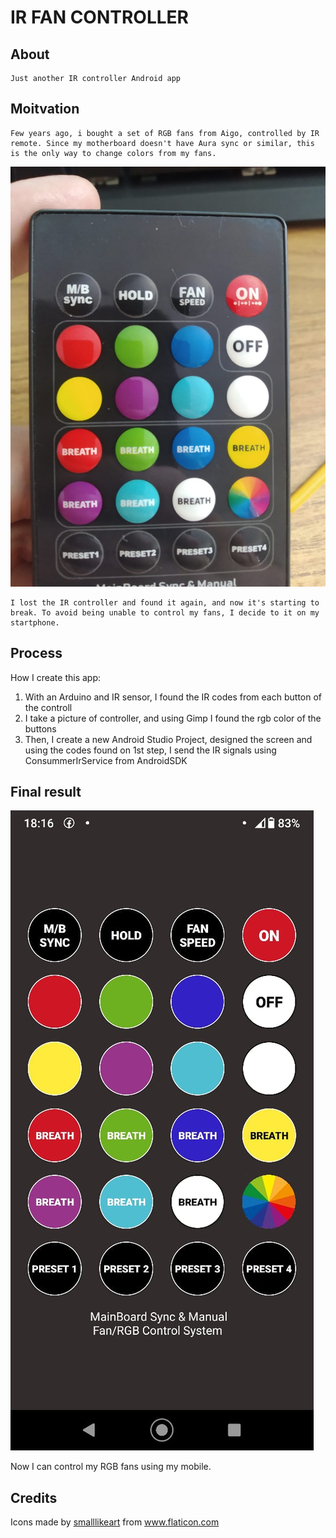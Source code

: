 # IR FAN CONTROLLER

## About
    Just another IR controller Android app

## Moitvation
    Few years ago, i bought a set of RGB fans from Aigo, controlled by IR remote. Since my motherboard doesn't have Aura sync or similar, this is the only way to change colors from my fans.

![IR Remote Controller](media/IR-remote-controller.jpeg )

    I lost the IR controller and found it again, and now it's starting to break. To avoid being unable to control my fans, I decide to it on my startphone.

## Process
How I create this app:

1. With an Arduino and IR sensor, I found the IR codes from each button of the controll
2. I take a picture of controller, and using Gimp I found the rgb color of the buttons
3. Then, I create a new Android Studio Project, designed the screen and using the codes found on 1st step, I send the IR signals using ConsummerIrService from AndroidSDK

## Final result

![Final App](media/app-screenshot.jpeg )

Now I can control my RGB fans using my mobile.

## Credits
<div>Icons made by <a href="https://www.flaticon.com/authors/smalllikeart" title="smalllikeart">smalllikeart</a> from <a href="https://www.flaticon.com/" title="Flaticon">www.flaticon.com</a></div>